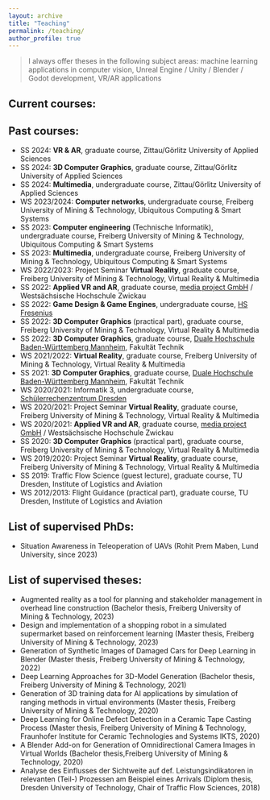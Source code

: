 ```yaml
---
layout: archive
title: "Teaching"
permalink: /teaching/
author_profile: true
---
```


> I always offer theses in the following subject areas: machine learning applications in computer vision, Unreal Engine / Unity / Blender / Godot development, VR/AR applications


## Current courses:

## Past courses:
* SS 2024: **VR & AR**, graduate course, Zittau/Görlitz University of Applied Sciences
* SS 2024: **3D Computer Graphics**, graduate course, Zittau/Görlitz University of Applied Sciences
* SS 2024: **Multimedia**, undergraduate course, Zittau/Görlitz University of Applied Sciences
* WS 2023/2024: **Computer networks**, undergraduate course, Freiberg University of Mining & Technology, Ubiquitous Computing & Smart Systems
* SS 2023: **Computer engineering** (Technische Informatik), undergraduate course, Freiberg University of Mining & Technology, Ubiquitous Computing & Smart Systems
* SS 2023: **Multimedia**, undergraduate course, Freiberg University of Mining & Technology, Ubiquitous Computing & Smart Systems
* WS 2022/2023: Project Seminar **Virtual Reality**, graduate course, Freiberg University of Mining & Technology, Virtual Reality & Multimedia
* SS 2022: **Applied VR and AR**, graduate course, [media project GmbH](https://mediaproject.de/) / Westsächsische Hochschule Zwickau 
* SS 2022: **Game Design & Game Engines**, undergraduate course, [HS Fresenius](https://www.hs-fresenius.de/)
* SS 2022: **3D Computer Graphics** (practical part), graduate course, Freiberg University of Mining & Technology, Virtual Reality & Multimedia
* SS 2022: **3D Computer Graphics**, graduate course, [Duale Hochschule Baden-Württemberg Mannheim](https://www.mannheim.dhbw.de/startseite), Fakultät Technik
* WS 2021/2022: **Virtual Reality**, graduate course, Freiberg University of Mining & Technology, Virtual Reality & Multimedia
* SS 2021: **3D Computer Graphics**, graduate course, [Duale Hochschule Baden-Württemberg Mannheim](https://www.mannheim.dhbw.de/startseite), Fakultät Technik
* WS 2020/2021: Informatik 3, undergraduate course, [Schülerrechenzentrum Dresden](https://www.srz.tu-dresden.de/index.php?id=504)
* WS 2020/2021: Project Seminar **Virtual Reality**, graduate course, Freiberg University of Mining & Technology, Virtual Reality & Multimedia
* WS 2020/2021: **Applied VR and AR**, graduate course, [media project GmbH](https://mediaproject.de/) / Westsächsische Hochschule Zwickau 
* SS 2020: **3D Computer Graphics** (practical part), graduate course, Freiberg University of Mining & Technology, Virtual Reality & Multimedia
* WS 2019/2020: Project Seminar **Virtual Reality**, graduate course, Freiberg University of Mining & Technology, Virtual Reality & Multimedia
* SS 2019: Traffic Flow Science (guest lecture), graduate course, TU Dresden, Institute of Logistics and Aviation
* WS 2012/2013: Flight Guidance (practical part), graduate course, TU Dresden, Institute of Logistics and Aviation

## List of supervised PhDs:
* Situation Awareness in Teleoperation of UAVs (Rohit Prem Maben, Lund University, since 2023)

## List of supervised theses:
* Augmented reality as a tool for planning and stakeholder management in overhead line construction (Bachelor thesis,  Freiberg University of Mining & Technology, 2023)
* Design and implementation of a shopping robot in a simulated supermarket based on reinforcement learning (Master thesis,  Freiberg University of Mining & Technology, 2023)
* Generation of Synthetic Images of Damaged Cars for Deep Learning in Blender (Master thesis,  Freiberg University of Mining & Technology, 2022)
* Deep Learning Approaches for 3D-Model Generation (Bachelor thesis, Freiberg University of Mining & Technology, 2021)
* Generation of 3D training data for AI applications by simulation of ranging methods in virtual environments (Master thesis, Freiberg University of Mining & Technology, 2020)
* Deep Learning for Online Defect Detection in a Ceramic Tape Casting Process (Master thesis, Freiberg University of Mining & Technology, Fraunhofer Institute for Ceramic Technologies and Systems IKTS, 2020)
* A Blender Add-on for Generation of Omnidirectional Camera Images in Virtual Worlds (Bachelor thesis,Freiberg University of Mining & Technology, 2020)
* Analyse des Einflusses der Sichtweite auf def. Leistungsindikatoren in relevanten (Teil-) Prozessen am Beispiel eines Arrivals (Diplom thesis, Dresden University of Technology, Chair of Traffic Flow Sciences, 2018)





<!-- 
{% include base_path %}

{% for post in site.teaching reversed %}
  {% include archive-single.html %}
{% endfor %}
-->
